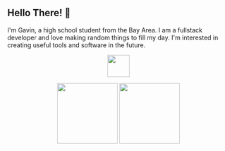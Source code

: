 ## Hello There! 👋

I'm Gavin, a high school student from the Bay Area. I am a fullstack developer and love making random things to fill my day. I'm interested in creating useful tools and software in the future.
 <p align="center">
<img height="50px" src="https://skillicons.dev/icons?i=java,nodejs,py,ts,aws,html,react,redis,figma,discord,react,lua,git,docker,flask,gitlab,robloxstudio&theme=light" />
 </p>
 <p align="center">
        <img height="137px" src="https://github-readme-streak-stats.herokuapp.com?user=gavinostler&theme=github-dark-blue&hide_border=false" />
   <img height="137px" src="https://github-readme-stats.vercel.app/api?username=gavinostler&show_icons=true&theme=github_dark" />
    </p>
